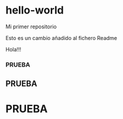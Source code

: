 # hello-world
Mi primer repositorio


Esto es un cambio añadido al fichero Readme


Hola!!!


### PRUEBA
##  PRUEBA
#   PRUEBA
